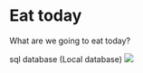 # Eat today
What are we going to eat today?

sql database (Local database)
<img src='https://github.com/user-attachments/assets/2bdbb497-2a8b-49da-a106-77a1f3fa165a'>
